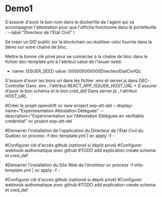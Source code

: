 # Demo1

S'assurer d'avoir le bon nom dans le dockerfile de l'agent qui va accompagner l'attestation pour que l'affiche fonctionne dans le portefeuille :
--label "Directeur de l'État Civil" \

Se créer un DID public sur la blockchain ou réutiliser celui fournie dans la démo sur votre chaîne de bloc.

Mettre la bonne clé privé pour se connecter à la chaîne de bloc dans le fichier dec-template.yml à l'attribut value de l'issuer seed:

- name: ISSUER_SEED
  value: 000000000000DirecteurEtatCivilQc

S'assure d'avoir les bons url dans les fichier .env et server.js dans DEC-Controller
Dans .env , l'attribut REACT_APP_ISSUER_HOST_URL + S'assurer d'avoir le bon schéma et le bon cred_def
Dans server.js , l'attribut HOST_URL

#Créer le projet openshift
oc new-project exp-att-del --display-name="Expérimentation Attestation Déléguée" --description="Expérimentation sur l'Attestation Déléguée en verifiable credential"
oc project exp-att-del

#Démarrer l'installation de l'application du Directeur de l'État Civil du Québec
oc process -f dec-template.yml | oc apply -f -

#Configurer clé d'accès github (optionel si dépôt privé)
#Configurer webhook authomatique avec github
#TODO add explication create schema et cred_def

#Démarrer l'installation du Site Web de l'émetteur
oc process -f mfa-template.yml | oc apply -f -

#Configurer clé d'accès github (optionel si dépôt privé)
#Configurer webhook authomatique avec github
#TODO add explication create schema et cred_def
